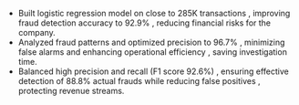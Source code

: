 * Built logistic regression model on close to 285K transactions , improving fraud detection accuracy to 92.9% , reducing financial risks for the company.
* Analyzed fraud patterns and optimized precision to 96.7% , minimizing false alarms and enhancing operational efficiency , saving investigation time.
* Balanced high precision and recall (F1 score 92.6%) , ensuring effective detection of 88.8% actual frauds while reducing false positives , protecting revenue streams.
